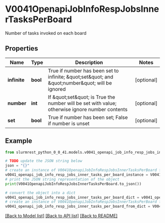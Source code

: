 # V0041OpenapiJobInfoRespJobsInnerTasksPerBoard

Number of tasks invoked on each board

## Properties

Name | Type | Description | Notes
------------ | ------------- | ------------- | -------------
**infinite** | **bool** | True if number has been set to infinite; \&quot;set\&quot; and \&quot;number\&quot; will be ignored | [optional] 
**number** | **int** | If \&quot;set\&quot; is True the number will be set with value; otherwise ignore number contents | [optional] 
**set** | **bool** | True if number has been set; False if number is unset | [optional] 

## Example

```python
from slurmrest_python_0_0_41.models.v0041_openapi_job_info_resp_jobs_inner_tasks_per_board import V0041OpenapiJobInfoRespJobsInnerTasksPerBoard

# TODO update the JSON string below
json = "{}"
# create an instance of V0041OpenapiJobInfoRespJobsInnerTasksPerBoard from a JSON string
v0041_openapi_job_info_resp_jobs_inner_tasks_per_board_instance = V0041OpenapiJobInfoRespJobsInnerTasksPerBoard.from_json(json)
# print the JSON string representation of the object
print(V0041OpenapiJobInfoRespJobsInnerTasksPerBoard.to_json())

# convert the object into a dict
v0041_openapi_job_info_resp_jobs_inner_tasks_per_board_dict = v0041_openapi_job_info_resp_jobs_inner_tasks_per_board_instance.to_dict()
# create an instance of V0041OpenapiJobInfoRespJobsInnerTasksPerBoard from a dict
v0041_openapi_job_info_resp_jobs_inner_tasks_per_board_from_dict = V0041OpenapiJobInfoRespJobsInnerTasksPerBoard.from_dict(v0041_openapi_job_info_resp_jobs_inner_tasks_per_board_dict)
```
[[Back to Model list]](../README.md#documentation-for-models) [[Back to API list]](../README.md#documentation-for-api-endpoints) [[Back to README]](../README.md)


